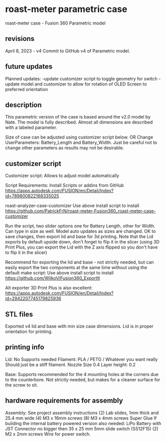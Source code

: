 # roast-meter parametric case

roast-meter case - Fusion 360 Parametric model

## revisions

April 8, 2023 - v4 Commit to GitHub v4 of Parametric model.

## future updates

Planned updates:
-update customizer script to toggle geometry for switch
-update model and customizer to allow for rotation of OLED Screen to preferred orientation

## description

This parametric version of the case is based around the v2.0 model by Nate.
The model is fully described. Almost all dimensions are described with a labeled parameter.

Size of case can be adjusted using customizer script below.
OR
Change UserParameters: Battery_Length and Battery_Width. Just be careful not to change other parameters as results may not be desirable.

## customizer script

Customizer script:
Allows to adjust model automatically

Script Requirements:
Install Scripts or addins from GitHub
<https://apps.autodesk.com/FUSION/en/Detail/Index?id=789800822168335025>

roast-analyzer-case-customizer
Use above install script to install
<https://github.com/PatrickFrN/roast-meter-Fusion360_roast-meter-case-customizer>

Run the script, two slider options one for Battery Length, other for Width. Can type in size as well. Model auto updates as sizes are changed. OK to save changes, then export lid and base for 3d printing. Note that the Lid exports by default upside down, don't forget to flip it in the slicer (using 3D Print Plus, you can export the Lid with the Z axis flipped so you don't have to flip it in the slicer)

Recommend for exporting the lid and base - not strictly needed, but can easily export the two components at the same time without using the default make script:
Use above install script to install
<https://github.com/WilkoV/Fusion360_ExportIt>

Alt exporter 3D Print Plus is also excellent:
<https://apps.autodesk.com/FUSION/en/Detail/Index?id=2942207745179825936>

## STL files

Exported v4 lid and base with min size case dimensions. Lid is in proper orientation for printing.

## printing info

Lid: No Supports needed
Filament: PLA / PETG / Whatever you want really Should just be a stiff filament.
Nozzle Size 0.4
Layer height: 0.2

Base: Supports recommended for the 4 mounting holes at the corners due to the counterbore. Not strictly needed, but makes for a cleaner surface for the screw to sit.

## hardware requirements for assembly

Assembly: See project assembly instructions
(2) Lab slides, 1mm thick and 25.4 mm wide
(4) M3 x 16mm screws
(8) M3 x 4mm screws
Super Glue
If building the internal battery powered version also needed:
    LiPo Battery with JST Connector no bigger then 35 x 25 mm
    5mm slide switch (SS12F15)
    (2) M2 x 2mm screws
    Wire for power switch.
